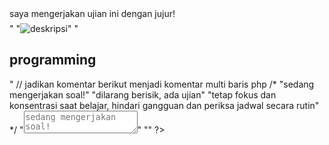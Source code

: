 <?php
<p>saya mengerjakan ujian ini dengan jujur!</p>"

"<img src='gambar.jpg' alt='deskripsi'>"

"<h2>programming</h2>"

// jadikan komentar berikut menjadi komentar multi baris php
/*
"sedang mengerjakan soal!"
"dilarang berisik, ada ujian"
"tetap fokus dan konsentrasi saat belajar, hindari gangguan dan periksa jadwal secara rutin"
*/

"<textarea placeholder='sedang mengerjakan soal!' ></textarea>"

"<style>p {font-size: 50%; color: green;}</style>"
?> 
